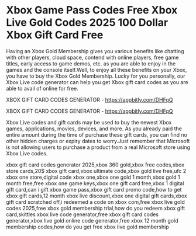 # Xbox Game Pass Codes Free Xbox Live Gold Codes 2025 100 Dollar Xbox Gift Card Free

Having an Xbox Gold Membership gives you various benefits like chatting with other players, cloud space, contend with online players, free game titles, early access to game demos, etc. as you are able to enjoy in the games and the console itself.Well, to enjoy all these benefits on your Xbox, you have to buy the Xbox Gold Membership. Lucky for you personally, our Xbox Live code generator can help you get Xbox gift card codes as you are able to avail of online for free.

XBOX GIFT CARD CODES GENERATOR - https://appbitly.com/DHFqQ


XBOX GIFT CARD CODES GENERATOR - https://appbitly.com/DHFqQ

Xbox Live codes and gift cards may be used to buy the newest Xbox games, applications, movies, devices, and more. As you already paid the entire amount during the time of purchase these gift cards, you can find no other hidden charges or expiry dates to worry.Just remember that Microsoft is not allowing users to purchase a product from a real Microsoft store using Xbox Live codes.

xbox gift card codes generator 2025,xbox 360 gold,xbox free codes,xbox store cards,20$ xbox gift card,xbox ultimate code,xbox gold live free,ufc 2 xbox one store,digital code xbox one,xbox one gold 1 month,xbox gold 1 month free,free xbox one game keys,xbox one gift card free,xbox 1 digital gift card,can i gift xbox game pass,xbox gift card promo code,how to get xbox gift cards,12 month xbox live discount,xbox one digital gift cards,xbox gift card scratched off,i redeemed a code on xbox com,free xbox live gold codes 2025,free xbox gold membership trial,how do you redeem xbox gift card,skittles xbox live code generator,free xbox gift card codes generator,xbox live gold online code generator,free xbox 12 month gold membership codes,how do you get free xbox live gold membership
